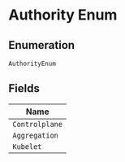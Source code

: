 
# Authority Enum

## Enumeration

`AuthorityEnum`

## Fields

| Name |
|  --- |
| `Controlplane` |
| `Aggregation` |
| `Kubelet` |

